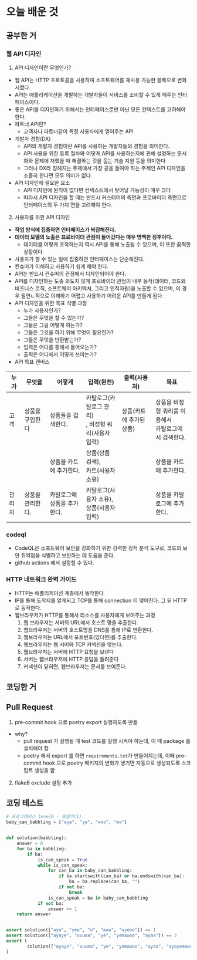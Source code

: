 # 오늘 배운 것

## 공부한 거

### 웹 API 디자인

1. API 디자인이란 무엇인가?

- 웹 API는 HTTP 프로토콜을 사용하여 소프트웨어를 재사용 가능한 블록으로 변화시켰다.
- API는 애플리케이션을 개발하는 개발자들이 서비스를 소비할 수 있게 해주는 인터페이스이다.
- 좋은 API를 디자인하기 위해서는 인터페이스뿐만 아닌 모든 컨텍스트를 고려해야 한다.
- 파트너 API란?
    - 고객사나 파트너같이 특정 사용자에게 열어주는 API
- 개발자 경험(DX)
    - API의 개발자 경험이란 API를 사용하는 개발자들의 경험을 의미한다.
    - API 사용을 위한 등록 절차와 어떻게 API를 사용하는지에 관해 설명하는 문서화와 문제에 처했을 때 해결하는 것을 돕는 기술 지원 등을 의미한다
    - 그러나 DX라 칭해지는 주제에서 가장 공을 들여야 하는 주제인 API 디자인을 소홀히 한다면 모두 의미가 없다.
- API 디자인에 필요한 요소
    - API 디자인에 원칙이 없다면 컨텍스트에서 벗어날 가능성이 매우 크다
    - 따라서 API 디자인을 할 때는 반드시 커스터머의 측면과 프로바이더 측면으로 인터페이스의 두 가지 면을 고려해야 한다.

2. 사용자를 위한 API 디자인

- **작업 방식에 집중하면 인터페이스가 복잡해진다.**
- **데이터 모델의 노출은 프로바이더 관점이 들어갔다는 매우 명백한 징후이다.**
    - 데이터를 어떻게 조작하는지 역시 API를 통해 노출될 수 있으며, 이 또한 끔찍한 상황이다.
- 사용자가 할 수 있는 일에 집중하면 인터페이스는 단순해진다.
- 컨슈머가 이해하고 사용하기 쉽게 해야 한다.
- API는 반드시 컨슈머의 관점에서 디자인되어야 한다.
- API를 디자인하는 도중 의도치 않게 프로바이더 관점이 내부 동작(데이터, 코드와 비즈니스 로직, 소프트웨어 아키텍처, 그리고 인적자원)을 노출할 수 있으며, 이 경우 필연ㄴ적으로 이해하기 어렵고 사용하기 어려운
  API를 만들게 된다.
- API 디자인을 위한 목표 식별 과정
    - 누가 사용자인가?
    - 그들은 무엇을 할 수 있는가?
    - 그들은 그걸 어떻게 하는가?
    - 그들은 그것을 하기 위해 무엇이 필요한가?
    - 그들은 무엇을 반환받는가?
    - 입력은 어디를 통해서 들어오는가?
    - 출력은 어디에서 어떻게 쓰이는가?
- API 목표 캔버스

| 누가  | 무엇을       | 어떻게             | 입력(원천)                             | 출력(사용처)        | 목표                                 |
|-----|-----------|-----------------|------------------------------------|----------------|------------------------------------| 
| 고객  | 상품을 구입한다  | 상품들을 검색한다.      | 카탈로그(카탈로그 관리)<br/>, 비정형 쿼리(사용자 입력) | 상품(카트에 추가된 상품) | 상품을 비정형 쿼리를 이용해서<br/> 카탈로그에서 검색한다. | 
|     |           | 상품을 카트에 추가한다.   | 상품(상품 검색),<br/>카트(사용자 소유)          |                | 상품을 카트에 추가한다.                      | 
| 관리자 | 상품을 관리한다. | 카탈로그에 상품을 추가한다. | 카탈로그(사용자 소유),<br/>상품(사용자 입력)       |                | 상품을 카탈로그에 추가한다.                    | 


### codeql

- CodeQL은 소프트웨어 보안을 강화하기 위한 강력한 정적 분석 도구로, 코드의 보안 취약점을 식별하고 보완하는 데 도움을 준다.
- github actions 에서 설정할 수 있다.

### HTTP 네트워크 완벽 가이드
- HTTP는 애플리케이션 계층에서 동작한다
- IP를 통해 도착지를 알게되고 TCP를 통해 connection 이 맺어진다. 그 뒤 HTTP로 동작한다.
- 웹브라우저가 HTTP를 통해서 리소스를 사용자에게 보여주는 과정
  1. 웹 브라우저는 서버의 URL에서 호스트 명을 추출한다.
  2. 웹브라우저는 서버의 호스트명을 DNS를 통해 IP로 변환한다.
  3. 웹브라우저는 URL에서 포트번호(있다면)를 추출한다.
  4. 웹브라우저는 웹 서버와 TCP 커넥션을 맺는다.
  5. 웹브라우저는 서버에 HTTP 요청을 보낸다
  6. 서버는 웹브라우저에 HTTP 응답을 돌려준다
  7. 커넥션이 닫히면, 웹브라우저는 문서를 보여준다.

## 코딩한 거

## Pull Request
1. pre-commit hook 으로 poetry export 실행하도록 만듦
  - why?
    - pull request 가 실행될 때 test 코드를 실행 시켜야 하는데, 이 때 package 를 설치해야 함
    - poetry 에서 export 를 하면 `requirements.txt`가 만들어지는데, 이때 pre-commit hook 으로 poetry 패키지의 변화가 생기면 자동으로 생성되도록 스크립트 생성을 함
2. flake8 exclude 설정 추가

## 코딩 테스트

```python
# 프로그래머스 level0 - 옹알이(1)
baby_can_babbling = ["aya", "ye", "woo", "ma"]


def solution(babbling):
    answer = 0
    for ba in babbling:
        if ba:
            is_can_speak = True
            while is_can_speak:
                for can_ba in baby_can_babbling:
                    if ba.startswith(can_ba) or ba.endswith(can_ba):
                        ba = ba.replace(can_ba, "")
                    if not ba:
                        break
                is_can_speak = ba in baby_can_babbling
            if not ba:
                answer += 1
    return answer


assert solution(["aya", "yee", "u", "maa", "wyeoo"]) == 1
assert solution(["ayaye", "uuuma", "ye", "yemawoo", "ayaa"]) == 3
assert (
        solution(["ayaye", "uuuma", "ye", "yemawoo", "ayaa", "ayayemawoo", "umau", ""]) == 4
)
```
 